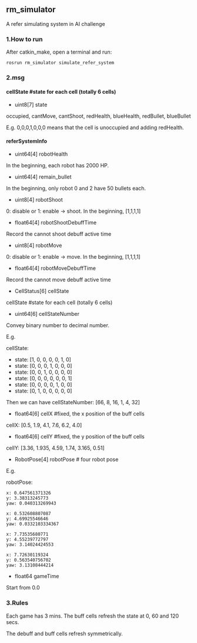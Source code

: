 ## rm_simulator
A refer simulating system in AI challenge
### 1.How to run

After catkin_make, open a terminal and run:
``` 
rosrun rm_simulator simulate_refer_system
``` 
### 2.msg

#### cellState #state for each cell (totally 6 cells)


+ uint8[7] state

occupied, cantMove, cantShoot, redHealth, blueHealth, redBullet, blueBullet 

E.g. 0,0,0,1,0,0,0 means that the cell is unoccupied and adding redHealth.


#### referSystemInfo


+ uint64[4]       robotHealth

In the beginning, each robot has 2000 HP.

+ uint64[4]       remain_bullet

In the beginning, only robot 0 and 2 have 50 bullets each.

+ uint8[4]        robotShoot

0: disable or 1: enable -> shoot. In the beginning, [1,1,1,1]

+ float64[4]      robotShootDebuffTime

Record the cannot shoot debuff active time

+ uint8[4]        robotMove

0: disable or 1: enable -> move. In the beginning, [1,1,1,1]

+ float64[4]      robotMoveDebuffTime

Record the cannot move debuff active time

+ CellStatus[6]   cellState

cellState #state for each cell (totally 6 cells)

+ uint64[6]       cellStateNumber

Convey binary number to decimal number.


E.g.

cellState:

  - 
    state: [1, 0, 0, 0, 0, 1, 0]
  - 
    state: [0, 0, 0, 1, 0, 0, 0]
  - 
    state: [0, 0, 1, 0, 0, 0, 0]
  - 
    state: [0, 0, 0, 0, 0, 0, 1]
  - 
    state: [0, 0, 0, 0, 1, 0, 0]
  - 
    state: [0, 1, 0, 0, 0, 0, 0]

Then we can have cellStateNumber: [66, 8, 16, 1, 4, 32]

+ float64[6]      cellX #fixed, the x position of the buff cells

cellX: [0.5, 1.9, 4.1, 7.6, 6.2, 4.0]

+ float64[6]      cellY #fixed, the y position of the buff cells

cellY: [3.36, 1.935, 4.59, 1.74, 3.165, 0.51]

+ RobotPose[4]    robotPose # four robot pose


E.g.

robotPose: 
  
    x: 0.647561371326
    y: 3.38313245773
    yaw: 0.040313269943
   
    x: 0.532608807087
    y: 4.69925546646
    yaw: 0.0332103334367
  
    x: 7.73535680771
    y: 4.55239772797
    yaw: 3.14024424553
  
    x: 7.72630119324
    y: 0.563540756702
    yaw: 3.13108444214



+ float64         gameTime
 
Start from 0.0

### 3.Rules

Each game has 3 mins. The buff cells refresh the state at 0, 60 and 120 secs.

The debuff and buff cells refresh symmetrically.

